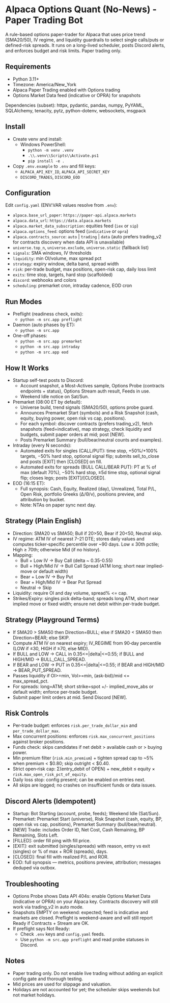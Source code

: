 # Alpaca Options Quant (No-News) - Paper Trading Bot

A rule-based options paper-trader for Alpaca that uses price trend (SMA20/50), IV regime, and liquidity guardrails to select single calls/puts or defined-risk spreads. It runs on a long-lived scheduler, posts Discord alerts, and enforces budget and risk limits. Paper trading only.

## Requirements

- Python 3.11+
- Timezone: America/New_York
- Alpaca Paper Trading enabled with Options trading
- Options Market Data feed (indicative or OPRA) for snapshots

Dependencies (subset): httpx, pydantic, pandas, numpy, PyYAML, SQLAlchemy, tenacity, pytz, python-dotenv, websockets, msgpack

## Install

- Create venv and install:
  - Windows PowerShell:
    - `python -m venv .venv`
    - `.\\.venv\\Scripts\\Activate.ps1`
    - `pip install -e .`
- Copy `.env.example` to `.env` and fill keys:
  - `ALPACA_API_KEY_ID`, `ALPACA_API_SECRET_KEY`
  - `DISCORD_TRADES`, `DISCORD_EOD`

## Configuration

Edit `config.yaml` (ENV:VAR values resolve from `.env`):

- `alpaca.base_url_paper`: `https://paper-api.alpaca.markets`
- `alpaca.data_url`: `https://data.alpaca.markets`
- `alpaca.market_data_subscription`: equities feed (`iex` or `sip`)
- `alpaca.options_feed`: options feed (`indicative` or `opra`)
- `alpaca.contracts_source`: `auto` | `trading` | `data` (auto prefers trading_v2 for contracts discovery when data API is unavailable)
- `universe.top_n`, `universe.exclude`, `universe.static` (fallback list)
- `signals`: SMA windows, IV thresholds
- `liquidity`: min OI/volume, max spread pct
- `strategy`: expiry window, delta band, spread width
- `risk`: per-trade budget, max positions, open-risk cap, daily loss limit
- `exits`: time stop, targets, hard stop (scaffolded)
- `discord`: webhooks and colors
- `scheduling`: premarket cron, intraday cadence, EOD cron

## Run Modes

- Preflight (readiness check, exits):
  - `python -m src.app preflight`
- Daemon (auto phases by ET):
  - `python -m src.app`
- One-off phases:
  - `python -m src.app premarket`
  - `python -m src.app intraday`
  - `python -m src.app eod`

## How It Works

- Startup self-test posts to Discord:
  - Account snapshot, a Most-Actives sample, Options Probe (contracts endpoints + status), Options Stream auth result, Feeds in use.
  - Weekend Idle notice on Sat/Sun.
- Premarket (08:00 ET by default):
  - Universe build, trend signals (SMA20/50), options probe guard.
  - Announces Premarket Start (symbols) and a Risk Snapshot (cash, equity, buying power, open risk vs cap, positions).
  - For each symbol: discover contracts (prefers trading_v2), fetch snapshots (feed=indicative), map strategy, check liquidity and budgets, submit paper orders at mid; post [NEW].
  - Posts Premarket Summary (bull/bear/neutral counts and examples).
- Intraday (every N seconds):
  - Automated exits for singles (CALL/PUT): time stop, +50%/+100% targets, −50% hard stop, optional signal flip; submits sell_to_close and posts [EXIT] then [CLOSED] on fill.
  - Automated exits for spreads (BULL CALL/BEAR PUT): PT at % of max (default 70%), −50% hard stop, ≥5d time stop, optional signal flip; closes legs; posts [EXIT]/[CLOSED].
- EOD (16:15 ET):
  - Full synopsis: Cash, Equity, Realized (day), Unrealized, Total P/L, Open Risk, portfolio Greeks (Δ/Θ/ν), positions preview, and attribution by bucket.
  - Note: NTAs on paper sync next day.

## Strategy (Plain English)

- Direction: SMA20 vs SMA50; Bull if 20>50, Bear if 20<50, Neutral skip.
- IV regime: ATM IV of nearest 7–21 DTE; stores daily values and computes ticker‑specific percentile over ~90 days. Low ≤ 30th pctile; High ≥ 70th; otherwise Mid (if no history).
- Mapping:
  - Bull + Low IV -> Buy Call (delta ~ 0.35-0.55)
  - Bull + High/Mid IV -> Bull Call Spread (ATM long; short near implied-move or default width)
  - Bear + Low IV -> Buy Put
  - Bear + High/Mid IV -> Bear Put Spread
  - Neutral -> Skip
- Liquidity: require OI and day volume, spread% <= cap.
- Strikes/Expiry: singles pick delta-band; spreads long ATM, short near implied move or fixed width; ensure net debit within per-trade budget.

## Strategy (Playground Terms)

- If SMA20 > SMA50 then Direction=BULL; else if SMA20 < SMA50 then Direction=BEAR; else SKIP.
- Compute ATM IV on nearest expiry; IV_REGIME from 90‑day percentile (LOW if ≤30, HIGH if ≥70, else MID).
- If BULL and LOW -> CALL in 0.35<=|delta|<=0.55; if BULL and HIGH/MID -> BULL_CALL_SPREAD.
- If BEAR and LOW -> PUT in 0.35<=|delta|<=0.55; if BEAR and HIGH/MID -> BEAR_PUT_SPREAD.
- Passes liquidity if OI>=min, Vol>=min, (ask-bid)/mid <= max_spread_pct.
- For spreads: long=ATM; short strike=spot +/- implied_move_abs or default width; enforce per-trade budget.
- Submit paper limit orders at mid. Send Discord [NEW].

## Risk Controls

- Per‑trade budget: enforces `risk.per_trade_dollar_min` and `per_trade_dollar_max`.
- Max concurrent positions: enforces `risk.max_concurrent_positions` against broker positions.
- Funds check: skips candidates if net debit > available cash or > buying power.
- Min premium filter (`risk.min_premium`) + tighten spread cap to ~5% when premium < $0.80; skip outright < $0.40.
- Strict open‑risk cap: Σ(entry_debit of OPEN) + new_debit ≤ equity × `risk.max_open_risk_pct_of_equity`.
- Daily loss stop: config present; can be enabled on entries next.
- All skips are logged; no crashes on insufficient funds or data issues.

## Discord Alerts (Idempotent)

- Startup: Bot Starting (account, probe, feeds); Weekend Idle (Sat/Sun).
- Premarket: Premarket Start (universe), Risk Snapshot (cash, equity, BP, open risk vs cap, positions), Premarket Summary (bull/bear/neutral).
- [NEW] Trade: includes Order ID, Net Cost, Cash Remaining, BP Remaining, Slots Left.
- [FILLED]: order fill ping with fill price.
- [EXIT]: exit submitted (singles/spreads) with reason, entry vs exit (singles) or % of max + ROR (spreads), days.
- [CLOSED]: final fill with realized P/L and ROR.
- EOD: full synopsis — metrics, positions preview, attribution; messages deduped via outbox.

## Troubleshooting

- Options Probe shows Data API 404s: enable Options Market Data (indicative or OPRA) on your Alpaca key. Contracts discovery will still work via trading_v2 in auto mode.
- Snapshots EMPTY on weekend: expected; feed is indicative and markets are closed. Preflight is weekend-aware and will still report Ready if Contracts + Stream are OK.
- If preflight says Not Ready:
  - Check `.env` keys and `config.yaml` feeds.
  - Use `python -m src.app preflight` and read probe statuses in Discord.

## Notes

- Paper trading only. Do not enable live trading without adding an explicit config gate and thorough testing.
- Mid prices are used for slippage and valuation.
- Holidays are not accounted for yet; the scheduler skips weekends but not market holidays.

